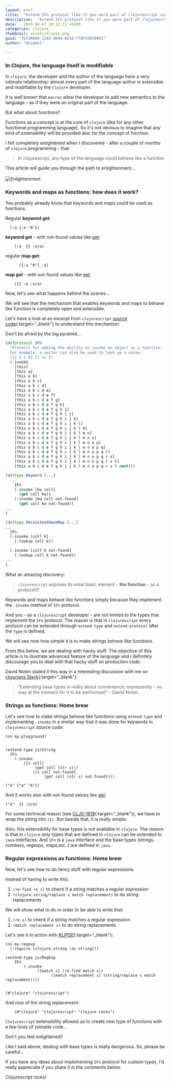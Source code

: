 ```yaml
---
layout: post
title:  "Extend IFn protocol like if you were part of clojurescript core team"
description:  "Extend IFn protocol like if you were part of clojurescript core team"
date:   2016-04-07 20:12:23 +0200
categories: clojure
thumbnail: assets/klipse.png
guid: "31F3A684-1283-4D44-B210-778F93870001"
author: "@viebel"

---
```


### In Clojure, the language itself is modifiable

In `clojure`, the developer and the author of the language have a very intimate relationship: almost every part of the language author is extensible and modifiable by the `clojure` developer. 

It is well known that `macros` allow the developer to add new semantics to the language - as if they were an original part of the language.

But what about functions?

Functions as a concept is at the core of `clojure` (like for any other functional programming language). So it's not obvious to imagine that any kind of extensibility will be provided also for the concept of function.

I felt completely enlightened when I discovered - after a couple of months of `clojure` programming - that:

> In clojurescript, any type of the language could behave like a function


This article will guide you through the path to enlightenment...
<br>
<br>
![Enlightenment](/assets/enlightenment.jpg)

### Keywords and maps as functions: how does it work?

You probably already know that keywords and maps could be used as functions.

Regular **keyword get**:

~~~klipse
  (:a {:a "A"}) 
~~~

**keyword get** - with not-found values like [get](https://clojuredocs.org/clojure.core/get):

~~~klipse
    (:a  {} :n/a) 
~~~

regular **map get**:

~~~klipse
      ({:a "A"} :a)
~~~

**map get** - with not-found values like [get](https://clojuredocs.org/clojure.core/get):

~~~klipse
    ({} :a :n/a) 
~~~

Now, let's see what happens behind the scenes...

We will see that the mechanism that enables keywords and maps to behave like function is completely open and extensible.

Let's have a look at an excerpt from `clojurescript` [source code](https://github.com/clojure/clojurescript/blob/master/src/main/cljs/cljs/core.cljs#L435){:target="_blank"} to understand this mechanism.

Don't be afraid by the big pyramid...

~~~clojure
(defprotocol IFn
  "Protocol for adding the ability to invoke an object as a function.
  For example, a vector can also be used to look up a value:
  ([1 2 3 4] 1) => 2"
  (-invoke
    [this]
    [this a]
    [this a b]
    [this a b c]
    [this a b c d]
    [this a b c d e]
    [this a b c d e f]
    [this a b c d e f g]
    [this a b c d e f g h]
    [this a b c d e f g h i]
    [this a b c d e f g h i j]
    [this a b c d e f g h i j k]
    [this a b c d e f g h i j k l]
    [this a b c d e f g h i j k l m]
    [this a b c d e f g h i j k l m n]
    [this a b c d e f g h i j k l m n o]
    [this a b c d e f g h i j k l m n o p]
    [this a b c d e f g h i j k l m n o p q]
    [this a b c d e f g h i j k l m n o p q r]
    [this a b c d e f g h i j k l m n o p q r s]
    [this a b c d e f g h i j k l m n o p q r s t]
    [this a b c d e f g h i j k l m n o p q r s t rest]))

(deftype Keyword [...]
  ...
    IFn
    (-invoke [kw coll]
      (get coll kw))
    (-invoke [kw coll not-found]
      (get coll kw not-found))
...
)

(deftype PersistentHashMap [...]
...
  IFn
  (-invoke [coll k]
    (-lookup coll k))

  (-invoke [coll k not-found]
    (-lookup coll k not-found))
...
)

~~~

What an amazing discovery: 

> `clojurescript` exposes its most basic element - **the function** - as a protocol!!!

Keywords and maps behave like functions simply because they implement the `-invoke` method of `IFn` protocol.

And you - as a `clojurescript` developer - are not limited to the types that implement the `IFn` protocol. The reason is that in `clojurescript` every protocol can be extended through `extend-type` and `extend-protocol` after the `type` is defined. 


We will see now  how simple it is to make strings behave like functions.

From this below, we are dealing with hacky stuff. The objective of this article is to illustrate advanced feature of the language and I definitely discourage you to deal with that hacky stuff on production code.

David Nolen stated it this way in a interesting discussion with me on [clojurians Slack](https://clojurians.slack.com/){:target="_blank"}:

> "Extending base types is really about convenience, expressivity - no way at the moment for it to be performant" - David Nolen.

### Strings as functions: Home brew
Let's see how to make strings behave like functions using `extend-type` and implementing `-invoke` in a similar way that it was done for keywords in `clojurescript` source code:

~~~klipse
(ns my.playground)


(extend-type js/String
  IFn
    (-invoke 
        ([s coll]
             (get coll (str s)))
            ([s coll not-found]
                 (get coll (str s) not-found))))

("a" {"a" "A"})
~~~

And it works also with not-found values like [get](https://clojuredocs.org/clojure.core/get): 

~~~klipse
("a"  {} :n/a)  
~~~

For some technical reason (see [CLJS-1618](http://dev.clojure.org/jira/browse/CLJS-1618){:target="_blank"}), we have to wrap the string into `str`. But beside that, it is really simple.


Also, this extensibility for base types is not available in `clojure`. The reason is that in `clojure` only types that are defined in `clojure` can be extended to `java` interfaces. And `IFn` is a `java` interface and the base types (strings, numbers, regexps, maps,etc..) are defined in `java`.

### Regular expressions as functions: Home brew

Now, let's see how to do fancy stuff with regular expressions.

Instead of having to write this:

1. `(re-find re s)` to check if a string matches a regular expression
2. `(clojure.string/replace s match replacement)` to do string replacements

We will show what to do in order to be able to write that:

1. `(re s)` to check if a string matches a regular expression
2. `(match replacement s)` to do string replacements

Let's see it in action with [KLIPSE][app-url]{:target="_blank"}:


~~~klipse
(ns my.regexp
  (:require [clojure.string :as string]))

(extend-type js/RegExp
    IFn
        (-invoke 
              ([match s] (re-find match s))
                    ([match replacement s] (string/replace s match replacement))))


(#"clojure" "clojurescript")
~~~

And now of the string replacement:

~~~klipse
    (#"clojure" "clojurescript" "clojure rocks")
~~~



`Clojurescript` extensibility allowed us to create new type of functions with a few lines of (simple) code...

Don't you feel enlightened?

Like I said above, dealing with base types is really dangerous. So, please be careful...

If you have any ideas about implementing `IFn` protocol for custom types, I'd really appreciate if you share it in the comments below.

Clojurescript rocks!

[app-url]: http://app.klipse.tech?blog=klipse

